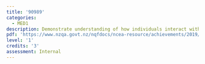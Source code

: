 ```yaml
---
title: '90989'
categories:
  - MED1
description: Demonstrate understanding of how individuals interact with the media
pdf: 'https://www.nzqa.govt.nz/nqfdocs/ncea-resource/achievements/2019/as90989.pdf'
level: '1'
credits: '3'
assessment: Internal
---
```


